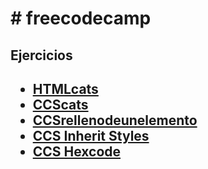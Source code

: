<h1># freecodecamp</h1>
<h2>Ejercicios<h2>
<ul>
  <li><a href=HTMLcats > HTMLcats</a></li>
  <li> <a href=CCScats> CCScats </a> </li>
  <li> <a href=CCSrellenodeunelemento > CCSrellenodeunelemento </a> </li>
  <li> <a href=CCSInheritStyles >CCS Inherit Styles </a> </li>
  <li> <a href=CCSHexcode >CCS Hexcode </a> </li>
 </ul>
 
